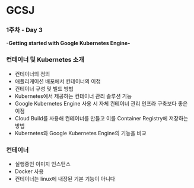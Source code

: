 # GCSJ

### 1주차 - Day 3

**-Getting started with Google Kubernetes Engine-**

### 컨테이너 및 Kubernetes 소개

- 컨테이너의 정의
- 애플리케이션 배포에서 컨테이너의 이점
- 컨테이너 구성 및 빌드 방법
- Kubernetes에서 제공하는 컨테이너 관리 솔루션 기능
- Google Kubernetes Engine 사용 시 자체 컨테이너 관리 인프라 구축보다 좋은 이점
- Cloud Build를 사용해 컨테이너를 만들고 이를 Container Registry에 저장하는 방법
- Kubernetes와 Google Kubernetes Engine의 기능을 비교

### 컨테이너

- 실행중인 이미지 인스턴스
- Docker 사용
- 컨테이너는 linux에 내장된 기본 기능이 아니다
